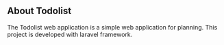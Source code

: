 
## About Todolist

The Todolist web application is a simple web application for planning. This project is developed with laravel framework.
